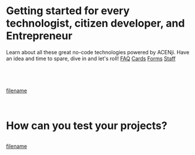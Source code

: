 
# Getting started for every technologist, citizen developer, and Entrepreneur 

Learn about all these great no-code technologies powered by ACENji. 
Have an idea and time to spare, dive in and let's roll!
[FAQ](../../tutorials/faq/index.md)
[Cards](../../tutorials/cards/index.md)
[Forms](../../tutorials/forms/index.md)
[Staff](../../tutorials/staff/index.md)

<p style="margin-bottom:70px;">  </p>

[filename](Helloworld.mp4 ':include :type=video')

<p style="margin-bottom:70px;">  </p>

<H1> How can you test your projects? </H1>
<p style="margin-bottom:30px;">  </p>

[filename](DownloadCaresteps.mp4 ':include :type=video; width=100%; height=400px; ') 
